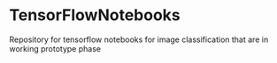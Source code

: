# TensorFlowNotebooks
Repository for tensorflow notebooks for image classification that are in working prototype phase
